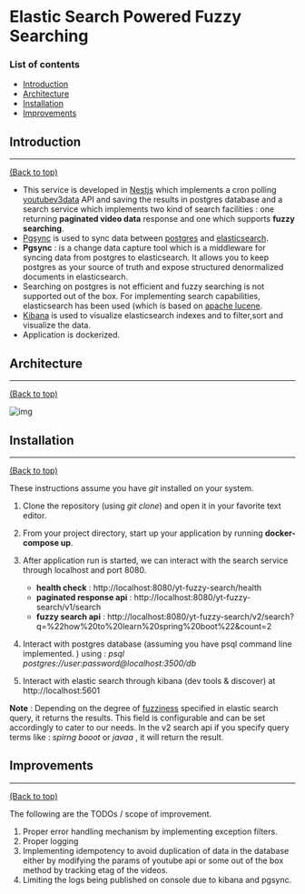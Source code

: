 # Elastic Search Powered Fuzzy Searching 

### List of contents

- [Introduction](#introduction)
- [Architecture](#architecture)
- [Installation](#installation)
- [Improvements](#improvements)


## Introduction
---
[(Back to top)](#list-of-contents)

- This service is developed in [Nestjs](https://www.google.com/search?client=safari&rls=en&q=nestjs&ie=UTF-8&oe=UTF-8) which implements a cron polling [youtubev3data](https://developers.google.com/youtube/v3) API and saving the results in postgres database and a search service which implements two kind of search facilities : one returning **paginated video data** response and one which supports **fuzzy searching**. 
- [Pgsync](https://pgsync.com) is used to sync data between [postgres](https://www.google.com/search?client=safari&rls=en&q=postgres&ie=UTF-8&oe=UTF-8) and [elasticsearch](https://www.elastic.co).
- **Pgsync** : is a change data capture tool which is a middleware for syncing data from postgres to elasticsearch. It allows you to keep postgres as your source of truth and expose structured denormalized documents in elasticsearch.
- Searching on postgres is not efficient and fuzzy searching is not supported out of the box. For implementing search capabilities, elasticsearch has been used (which is based on [apache lucene](https://lucene.apache.org).
- [Kibana](https://www.elastic.co/kibana/) is used to visualize elasticsearch indexes and to filter,sort and visualize the data.
- Application is dockerized. 


## Architecture
---
[(Back to top)](#list-of-contents)

![img](https://i.imgur.com/2EFnbgS.png)

## Installation
---
[(Back to top)](#list-of-contents)

These instructions assume you have *git* installed on your system. 

1. Clone the repository (using *git clone*) and open it in your favorite text editor. 
2. From your project directory, start up your application by running **docker-compose up**.
3. After application run is started, we can interact with the search service through localhost and port 8080. 

    - **health check** : http://localhost:8080/yt-fuzzy-search/health
    - **paginated response api** : http://localhost:8080/yt-fuzzy-search/v1/search
    - **fuzzy search api** : http://localhost:8080/yt-fuzzy-search/v2/search?q=%22how%20to%20learn%20spring%20boot%22&count=2 
4. Interact with postgres database (assuming you have psql command line implemented. ) using : *psql postgres://user:password@localhost:3500/db*
5. Interact with elastic search through kibana (dev tools & discover) at http://localhost:5601

**Note** : Depending on the degree of [fuzziness](https://www.elastic.co/guide/en/elasticsearch/reference/current/common-options.html#fuzziness) specified in elastic search query, it returns the results. This field is configurable and can be set accordingly to cater to our needs. In the v2 search api if you specify query terms like : *spirng booot* or *javaa* , it will return the result. 

## Improvements
---
[(Back to top)](#list-of-contents)

The following are the TODOs / scope of improvement. 

1. Proper error handling mechanism by implementing exception filters.
2. Proper logging
3. Implementing idempotency to avoid duplication of data in the database either by modifying the params of youtube api or some out of the box method by tracking etag of the videos.  
4. Limiting the logs being published on console due to kibana and pgsync. 
